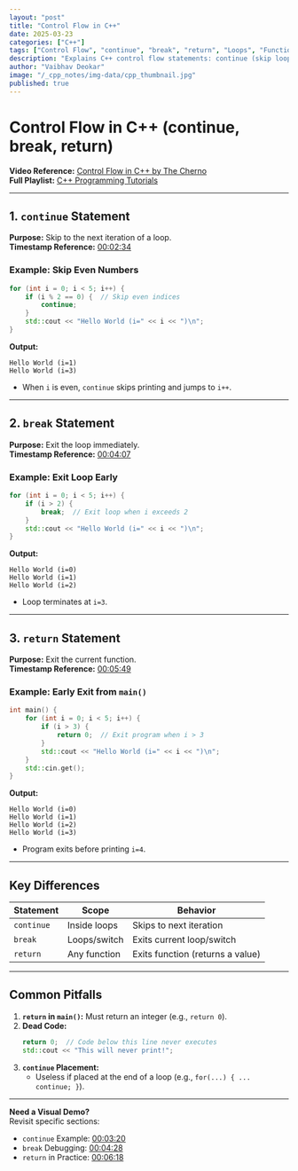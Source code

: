 ```yaml
---
layout: "post"
title: "Control Flow in C++"
date: 2025-03-23
categories: ["C++"]
tags: ["Control Flow", "continue", "break", "return", "Loops", "Functions"]
description: "Explains C++ control flow statements: continue (skip loop iteration), break (exit loop/switch), and return (exit function)."
author: "Vaibhav Deokar"
image: "/_cpp_notes/img-data/cpp_thumbnail.jpg"
published: true
---
```

# Control Flow in C++ (continue, break, return)  
**Video Reference:** [Control Flow in C++ by The Cherno](https://www.youtube.com/watch?v=a3IZ8WaIFAA)  
**Full Playlist:** [C++ Programming Tutorials](https://www.youtube.com/watch?v=a3IZ8WaIFAA&list=PLlrATfBNZ98dudnM48yfGUldqGD0S4FFb&index=10)  

---

## 1. `continue` Statement  
**Purpose:** Skip to the next iteration of a loop.  
**Timestamp Reference:** [00:02:34](https://youtu.be/a3IZ8WaIFAA?t=154)  

### Example: Skip Even Numbers
```cpp
for (int i = 0; i < 5; i++) {
    if (i % 2 == 0) {  // Skip even indices
        continue;
    }
    std::cout << "Hello World (i=" << i << ")\n";
}
```
**Output:**  
```
Hello World (i=1)
Hello World (i=3)
```
- When `i` is even, `continue` skips printing and jumps to `i++`.

---

## 2. `break` Statement  
**Purpose:** Exit the loop immediately.  
**Timestamp Reference:** [00:04:07](https://youtu.be/a3IZ8WaIFAA?t=247)  

### Example: Exit Loop Early
```cpp
for (int i = 0; i < 5; i++) {
    if (i > 2) {  
        break;  // Exit loop when i exceeds 2
    }
    std::cout << "Hello World (i=" << i << ")\n";
}
```
**Output:**  
```
Hello World (i=0)
Hello World (i=1)
Hello World (i=2)
```
- Loop terminates at `i=3`.

---

## 3. `return` Statement  
**Purpose:** Exit the current function.  
**Timestamp Reference:** [00:05:49](https://youtu.be/a3IZ8WaIFAA?t=349)  

### Example: Early Exit from `main()`
```cpp
int main() {
    for (int i = 0; i < 5; i++) {
        if (i > 3) {
            return 0;  // Exit program when i > 3
        }
        std::cout << "Hello World (i=" << i << ")\n";
    }
    std::cin.get();
}
```
**Output:**  
```
Hello World (i=0)
Hello World (i=1)
Hello World (i=2)
Hello World (i=3)
```
- Program exits before printing `i=4`.

---

## Key Differences  
| Statement | Scope               | Behavior                          |
|-----------|---------------------|-----------------------------------|
| `continue`| Inside loops        | Skips to next iteration           |
| `break`   | Loops/switch        | Exits current loop/switch         |
| `return`  | Any function        | Exits function (returns a value)  |

---

## Common Pitfalls  
1. **`return` in `main()`:** Must return an integer (e.g., `return 0`).  
2. **Dead Code:**  
   ```cpp
   return 0;  // Code below this line never executes
   std::cout << "This will never print!";
   ```
3. **`continue` Placement:**  
   - Useless if placed at the end of a loop (e.g., `for(...) { ... continue; }`).

---

**Need a Visual Demo?**  
Revisit specific sections:  
- `continue` Example: [00:03:20](https://youtu.be/a3IZ8WaIFAA?t=200)  
- `break` Debugging: [00:04:28](https://youtu.be/a3IZ8WaIFAA?t=268)  
- `return` in Practice: [00:06:18](https://youtu.be/a3IZ8WaIFAA?t=378)
